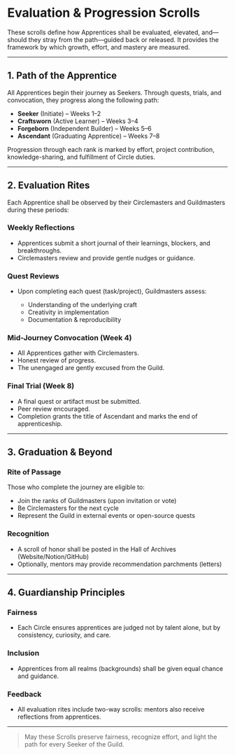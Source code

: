 # Evaluation & Progression Scrolls

These scrolls define how Apprentices shall be evaluated, elevated, and—should they stray from the path—guided back or released. It provides the framework by which growth, effort, and mastery are measured.

---

## 1. Path of the Apprentice

All Apprentices begin their journey as Seekers. Through quests, trials, and convocation, they progress along the following path:

* **Seeker** (Initiate) – Weeks 1–2
* **Craftsworn** (Active Learner) – Weeks 3–4
* **Forgeborn** (Independent Builder) – Weeks 5–6
* **Ascendant** (Graduating Apprentice) – Weeks 7–8

Progression through each rank is marked by effort, project contribution, knowledge-sharing, and fulfillment of Circle duties.

---

## 2. Evaluation Rites

Each Apprentice shall be observed by their Circlemasters and Guildmasters during these periods:

### Weekly Reflections

* Apprentices submit a short journal of their learnings, blockers, and breakthroughs.
* Circlemasters review and provide gentle nudges or guidance.

### Quest Reviews

* Upon completing each quest (task/project), Guildmasters assess:

  * Understanding of the underlying craft
  * Creativity in implementation
  * Documentation & reproducibility

### Mid-Journey Convocation (Week 4)

* All Apprentices gather with Circlemasters.
* Honest review of progress.
* The unengaged are gently excused from the Guild.

### Final Trial (Week 8)

* A final quest or artifact must be submitted.
* Peer review encouraged.
* Completion grants the title of Ascendant and marks the end of apprenticeship.

---

## 3. Graduation & Beyond

### Rite of Passage

Those who complete the journey are eligible to:

* Join the ranks of Guildmasters (upon invitation or vote)
* Be Circlemasters for the next cycle
* Represent the Guild in external events or open-source quests

### Recognition

* A scroll of honor shall be posted in the Hall of Archives (Website/Notion/GitHub)
* Optionally, mentors may provide recommendation parchments (letters)

---

## 4. Guardianship Principles

### Fairness

* Each Circle ensures apprentices are judged not by talent alone, but by consistency, curiosity, and care.

### Inclusion

* Apprentices from all realms (backgrounds) shall be given equal chance and guidance.

### Feedback

* All evaluation rites include two-way scrolls: mentors also receive reflections from apprentices.

---

> May these Scrolls preserve fairness, recognize effort, and light the path for every Seeker of the Guild.
